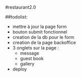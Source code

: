 #restaurant2.0

##todolist:
- mettre à jour la page form
- bouton submit fonctionnel
- creation de la db pour le form
- creation de la page backoffice
- 3 onglets sur la page :
    - message
    - guest book
    - gallery
- deploy
